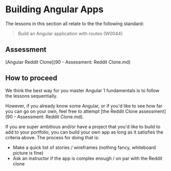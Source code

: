 # Building Angular Apps

The lessons in this section all relate to the the following standard:

> Build an Angular application with routes (W0044)

## Assessment

[Angular Reddit Clone](90 - Assessment: Reddit Clone.md)

## How to proceed

We think the best way for you master Angular 1 fundamentals is to follow the lessons sequentially.

However, if you already know some Angular, or if you'd like to see how far you can go on your own, feel free to attempt [the Reddit Clone assessment](90 - Assessment: Reddit Clone.md).

If you are super ambitious and/or have a project that you'd like to build to add to your portfolio, you can build your own app as long as it satisfies the criteria above.  The process for doing that is:

- Make a quick list of stories / wireframes (nothing fancy, whiteboard picture is fine)
- Ask an instructor if the app is complex enough / on par with the Reddit clone
